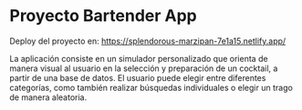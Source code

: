 # Proyecto Bartender App

Deploy del proyecto en: https://splendorous-marzipan-7e1a15.netlify.app/

La aplicación consiste en un simulador personalizado que orienta de manera visual al usuario en la selección y preparación de un cocktail, a partir de una base de datos.
El usuario puede elegir entre diferentes categorías, como también realizar búsquedas individuales o elegir un trago de manera aleatoria.


